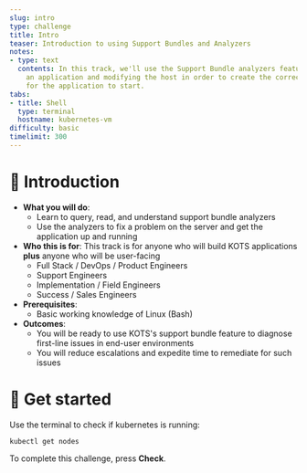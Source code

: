 ```yaml
---
slug: intro
type: challenge
title: Intro
teaser: Introduction to using Support Bundles and Analyzers
notes:
- type: text
  contents: In this track, we'll use the Support Bundle analyzers feature to debug
    an application and modifying the host in order to create the correct conditions
    for the application to start.
tabs:
- title: Shell
  type: terminal
  hostname: kubernetes-vm
difficulty: basic
timelimit: 300
---
```


👋 Introduction
===============

* **What you will do**:
    * Learn to query, read, and understand support bundle analyzers
    * Use the analyzers to fix a problem on the server and get the application up and running
* **Who this is for**: This track is for anyone who will build KOTS applications **plus** anyone who will be user-facing
    * Full Stack / DevOps / Product Engineers
    * Support Engineers
    * Implementation / Field Engineers
    * Success / Sales Engineers
* **Prerequisites**:
    * Basic working knowledge of Linux (Bash)
* **Outcomes**:
    * You will be ready to use KOTS's support bundle feature to diagnose first-line issues in end-user environments
    * You will reduce escalations and expedite time to remediate for such issues

🐚 Get started
===============

Use the terminal to check if kubernetes is running:

```
kubectl get nodes
```

To complete this challenge, press **Check**.
